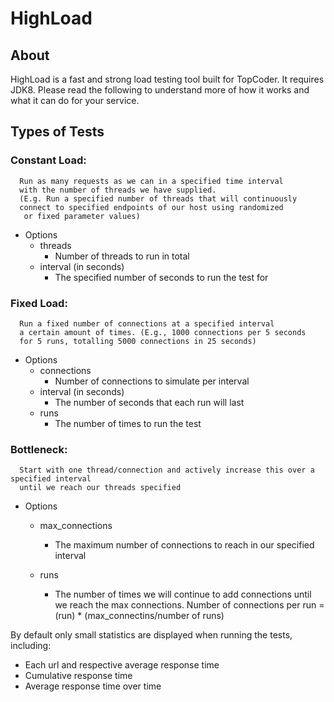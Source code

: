 # HighLoad

## About

HighLoad is a fast and strong load testing tool built for TopCoder.
It requires JDK8. Please read the following to understand more of how
it works and what it can do for your service.

## Types of Tests

### Constant Load:
      Run as many requests as we can in a specified time interval
      with the number of threads we have supplied.
      (E.g. Run a specified number of threads that will continuously
      connect to specified endpoints of our host using randomized
       or fixed parameter values)

 - Options
    - threads
        - Number of threads to run in total
    - interval (in seconds)
        - The specified number of seconds to run the test for

### Fixed Load:
      Run a fixed number of connections at a specified interval
      a certain amount of times. (E.g., 1000 connections per 5 seconds
      for 5 runs, totalling 5000 connections in 25 seconds)

 - Options
    - connections
         - Number of connections to simulate per interval
    - interval (in seconds)
        -  The number of seconds that each run will last
    - runs
        - The number of times to run the test

### Bottleneck:
      Start with one thread/connection and actively increase this over a specified interval
      until we reach our threads specified

 - Options
    - max_connections
        - The maximum number of connections to reach in our specified interval

    - runs
        - The number of times we will continue to add connections until
        we reach the max connections. Number of connections per run = (run) * (max_connectins/number of runs)


By default only small statistics are displayed when running the tests, including:
  - Each url and respective average response time
  - Cumulative response time
  - Average response time over time